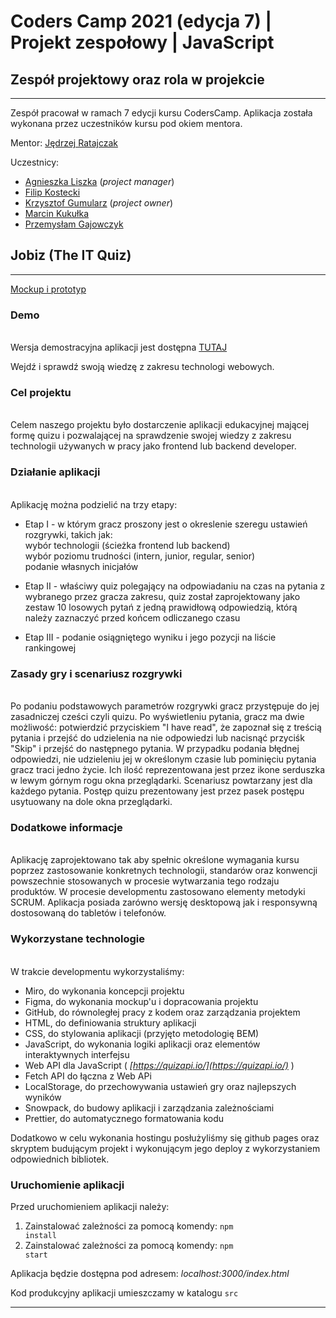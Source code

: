 # Coders Camp 2021 (edycja 7) | Projekt zespołowy | JavaScript

## Zespół projektowy oraz rola w projekcie
---
Zespół pracował w ramach 7 edycji kursu CodersCamp. Aplikacja została   wykonana przez uczestników kursu pod okiem mentora.

Mentor: [Jędrzej Ratajczak](https://github.com/Nilphym)

Uczestnicy:

* [Agnieszka Liszka](https://github.com/AgnieszkaLiszka) (_project manager_)
* [Filip Kostecki](https://github.com/kostnerek)
* [Krzysztof Gumularz](https://github.com/KrisGum) (_project owner_)
* [Marcin Kukułka](https://github.com/MarcinKukulka)
* [Przemysłam Gajowczyk](https://github.com/Przemyslaw-G)
  
## Jobiz (The IT Quiz)  
---
[Mockup i prototyp](https://www.figma.com/file/dANGGckBg5F1XQRahimBSl/JOBIZ1?node-id=0%3A1)


### Demo 
  \
Wersja demostracyjna aplikacji jest dostępna [TUTAJ](https://coderscampcrew.github.io/Jobiz/)

Wejdź i sprawdź swoją wiedzę z zakresu technologi webowych.

### Cel projektu 
  \
Celem naszego projektu było dostarczenie aplikacji edukacyjnej mającej formę quizu i pozwalającej na sprawdzenie swojej wiedzy z zakresu technologii używanych w pracy jako frontend lub backend developer. 

### Działanie aplikacji
  \
Aplikację można podzielić na trzy etapy:

- Etap I - w którym gracz proszony jest o okreslenie szeregu ustawień rozgrywki, takich jak:
  \
 wybór technologii (ścieżka frontend lub backend)
   \
 wybór poziomu trudności (intern, junior, regular, senior)  
 podanie własnych inicjałów

- Etap II - właściwy quiz polegający na odpowiadaniu na czas na pytania z wybranego przez gracza zakresu,
quiz został zaprojektowany jako zestaw 10 losowych pytań z jedną prawidłową odpowiedzią, którą należy zaznaczyć
przed końcem odliczanego czasu
 
- Etap III - podanie osiągniętego wyniku i jego pozycji na liście rankingowej

### Zasady gry i scenariusz rozgrywki
  \
Po podaniu podstawowych parametrów rozgrywki gracz przystępuje do jej zasadniczej cześci czyli quizu.
Po wyświetleniu pytania, gracz ma dwie możliwość: potwierdzić przyciskiem "I have read", że zapoznał się z treścią pytania i przejść do udzielenia na nie odpowiedzi lub nacisnąć przyciśk "Skip" i przejść do następnego pytania. W przypadku podania błędnej odpowiedzi, nie udzieleniu jej w określonym czasie lub pominięciu pytania gracz traci jedno życie. Ich ilość reprezentowana jest przez ikone serduszka w lewym górnym rogu okna przeglądarki. Scenariusz powtarzany jest dla każdego pytania. Postęp quizu prezentowany jest przez pasek postępu usytuowany na dole okna przeglądarki. 


### Dodatkowe informacje
  \
Aplikację zaprojektowano tak aby spełnic określone wymagania kursu poprzez zastosowanie konkretnych technologii, standarów oraz konwencji powszechnie stosowanych w procesie wytwarzania tego rodzaju produktów. W procesie developmentu zastosowano elementy metodyki SCRUM. Aplikacja posiada zarówno wersję desktopową jak i responsywną dostosowaną do tabletów i telefonów.   

### Wykorzystane technologie
  \
W trakcie developmentu wykorzystaliśmy:

* Miro, do wykonania koncepcji projektu 
* Figma, do wykonania mockup'u i dopracowania projektu
* GitHub, do równoległej pracy z kodem oraz zarządzania projektem
* HTML, do definiowania struktury aplikacji
* CSS, do stylowania aplikacji (przyjęto metodologię BEM)
* JavaScript, do wykonania logiki aplikacji oraz elementów interaktywnych interfejsu
* Web API dla JavaScript  ( _[https://quizapi.io/](https://quizapi.io/)_ )
* Fetch API do łączna z Web APi
* LocalStorage, do przechowywania ustawień gry oraz najlepszych wyników
* Snowpack, do budowy aplikacji i zarządzania zależnościami
* Prettier, do automatycznego formatowania kodu

Dodatkowo w celu wykonania hostingu posłużyliśmy się github pages oraz skryptem budującym projekt i wykonującym jego deploy z wykorzystaniem odpowiednich bibliotek.

### Uruchomienie aplikacji

Przed uruchomieniem aplikacji należy:

1. Zainstalować zależności za pomocą komendy: <code>npm install</code>
2. Zainstalować zależności za pomocą komendy: <code>npm start</code>

Aplikacja będzie dostępna pod adresem: _localhost:3000/index.html_

Kod produkcyjny aplikacji umieszczamy w katalogu <code>src</code>

---
